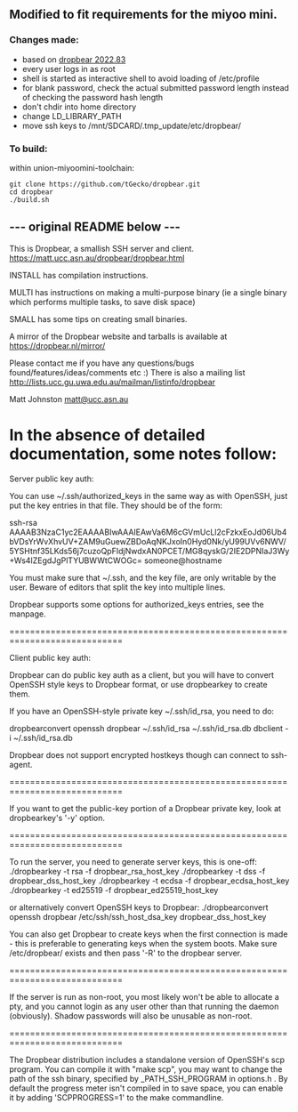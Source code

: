 ## Modified to fit requirements for the miyoo mini.

### Changes made:
* based on [dropbear 2022.83](https://github.com/mkj/dropbear/tree/DROPBEAR_2022.83)
* every user logs in as root
* shell is started as interactive shell to avoid loading of /etc/profile
* for blank password, check the actual submitted password length instead of checking the password hash length
* don't chdir into home directory
* change LD_LIBRARY_PATH
* move ssh keys to /mnt/SDCARD/.tmp_update/etc/dropbear/

### To build:

within union-miyoomini-toolchain:
```
git clone https://github.com/tGecko/dropbear.git
cd dropbear
./build.sh
```

## --- original README below ---

This is Dropbear, a smallish SSH server and client.
https://matt.ucc.asn.au/dropbear/dropbear.html

INSTALL has compilation instructions.

MULTI has instructions on making a multi-purpose binary (ie a single binary
which performs multiple tasks, to save disk space)

SMALL has some tips on creating small binaries.

A mirror of the Dropbear website and tarballs is available at https://dropbear.nl/mirror/

Please contact me if you have any questions/bugs found/features/ideas/comments etc :)
There is also a mailing list http://lists.ucc.gu.uwa.edu.au/mailman/listinfo/dropbear

Matt Johnston
matt@ucc.asn.au


In the absence of detailed documentation, some notes follow:
============================================================================

Server public key auth:

You can use ~/.ssh/authorized_keys in the same way as with OpenSSH, just put
the key entries in that file. They should be of the form:

ssh-rsa AAAAB3NzaC1yc2EAAAABIwAAAIEAwVa6M6cGVmUcLl2cFzkxEoJd06Ub4bVDsYrWvXhvUV+ZAM9uGuewZBDoAqNKJxoIn0Hyd0Nk/yU99UVv6NWV/5YSHtnf35LKds56j7cuzoQpFIdjNwdxAN0PCET/MG8qyskG/2IE2DPNIaJ3Wy+Ws4IZEgdJgPlTYUBWWtCWOGc= someone@hostname

You must make sure that ~/.ssh, and the key file, are only writable by the
user. Beware of editors that split the key into multiple lines.

Dropbear supports some options for authorized_keys entries, see the manpage.

============================================================================

Client public key auth:

Dropbear can do public key auth as a client, but you will have to convert
OpenSSH style keys to Dropbear format, or use dropbearkey to create them.

If you have an OpenSSH-style private key ~/.ssh/id_rsa, you need to do:

dropbearconvert openssh dropbear ~/.ssh/id_rsa  ~/.ssh/id_rsa.db
dbclient -i ~/.ssh/id_rsa.db <hostname>

Dropbear does not support encrypted hostkeys though can connect to ssh-agent.

============================================================================

If you want to get the public-key portion of a Dropbear private key, look at
dropbearkey's '-y' option.

============================================================================

To run the server, you need to generate server keys, this is one-off:
./dropbearkey -t rsa -f dropbear_rsa_host_key
./dropbearkey -t dss -f dropbear_dss_host_key
./dropbearkey -t ecdsa -f dropbear_ecdsa_host_key
./dropbearkey -t ed25519 -f dropbear_ed25519_host_key

or alternatively convert OpenSSH keys to Dropbear:
./dropbearconvert openssh dropbear /etc/ssh/ssh_host_dsa_key dropbear_dss_host_key

You can also get Dropbear to create keys when the first connection is made -
this is preferable to generating keys when the system boots. Make sure 
/etc/dropbear/ exists and then pass '-R' to the dropbear server.

============================================================================

If the server is run as non-root, you most likely won't be able to allocate a
pty, and you cannot login as any user other than that running the daemon
(obviously). Shadow passwords will also be unusable as non-root.

============================================================================

The Dropbear distribution includes a standalone version of OpenSSH's scp
program. You can compile it with "make scp", you may want to change the path
of the ssh binary, specified by _PATH_SSH_PROGRAM in options.h . By default
the progress meter isn't compiled in to save space, you can enable it by 
adding 'SCPPROGRESS=1' to the make commandline.
